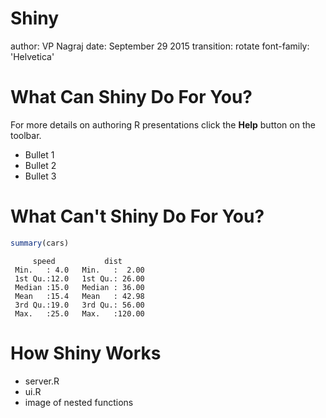Shiny
========================================================
author: VP Nagraj
date: September 29 2015
transition: rotate
font-family: 'Helvetica'

What Can Shiny Do For You?
========================================================

For more details on authoring R presentations click the
**Help** button on the toolbar.

- Bullet 1
- Bullet 2
- Bullet 3

What Can't Shiny Do For You?
========================================================


```r
summary(cars)
```

```
     speed           dist       
 Min.   : 4.0   Min.   :  2.00  
 1st Qu.:12.0   1st Qu.: 26.00  
 Median :15.0   Median : 36.00  
 Mean   :15.4   Mean   : 42.98  
 3rd Qu.:19.0   3rd Qu.: 56.00  
 Max.   :25.0   Max.   :120.00  
```

How Shiny Works
========================================================

- server.R
- ui.R
- image of nested functions
